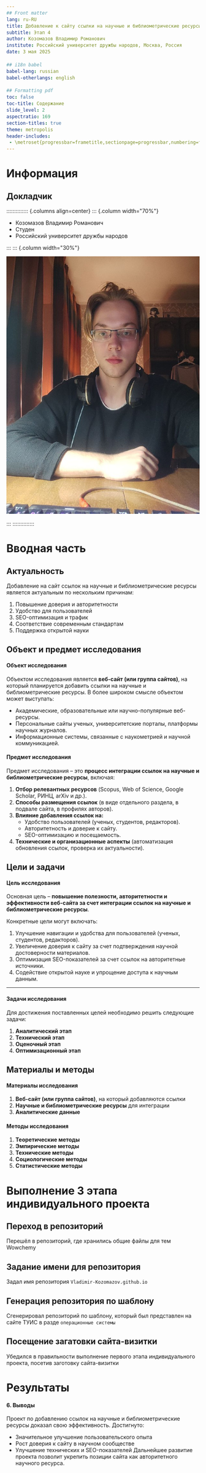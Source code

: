 ```yaml
---
## Front matter
lang: ru-RU
title: Добавление к сайту ссылки на научные и библиометрические ресурсы.
subtitle: Этап 4
author: Козомазов Владимир Романович
institute: Российский университет дружбы народов, Москва, Россия
date: 3 мая 2025

## i18n babel
babel-lang: russian
babel-otherlangs: english

## Formatting pdf
toc: false
toc-title: Содержание
slide_level: 2
aspectratio: 169
section-titles: true
theme: metropolis
header-includes:
 - \metroset{progressbar=frametitle,sectionpage=progressbar,numbering=fraction}
---
```


# Информация

## Докладчик

:::::::::::::: {.columns align=center}
::: {.column width="70%"}

  * Козомазов Владимир Романович
  * Студен
  * Российский университет дружбы народов

:::
::: {.column width="30%"}

![](./image/001.jpg)

:::
::::::::::::::

# Вводная часть

## Актуальность

Добавление на сайт ссылок на научные и библиометрические ресурсы является актуальным по нескольким причинам:
1. Повышение доверия и авторитетности
2. Удобство для пользователей
3. SEO-оптимизация и трафик
4. Соответствие современным стандартам
5. Поддержка открытой науки


## Объект и предмет исследования

#### **Объект исследования**  
Объектом исследования является **веб-сайт (или группа сайтов)**, на который планируется добавить ссылки на научные и библиометрические ресурсы. В более широком смысле объектом может выступать:  
- Академические, образовательные или научно-популярные веб-ресурсы.  
- Персональные сайты ученых, университетские порталы, платформы научных журналов.  
- Информационные системы, связанные с наукометрией и научной коммуникацией.  

#### **Предмет исследования**  
Предмет исследования – это **процесс интеграции ссылок на научные и библиометрические ресурсы**, включая:  
1. **Отбор релевантных ресурсов** (Scopus, Web of Science, Google Scholar, РИНЦ, arXiv и др.).  
2. **Способы размещения ссылок** (в виде отдельного раздела, в подвале сайта, в профилях авторов).  
3. **Влияние добавления ссылок на:**  
   - Удобство пользователей (ученых, студентов, редакторов).  
   - Авторитетность и доверие к сайту.  
   - SEO-оптимизацию и посещаемость.  
4. **Технические и организационные аспекты** (автоматизация обновления ссылок, проверка их актуальности).  

## Цели и задачи

#### **Цель исследования**  
Основная цель – **повышение полезности, авторитетности и эффективности веб-сайта за счет интеграции ссылок на научные и библиометрические ресурсы**.  

Конкретные цели могут включать:  
1. Улучшение навигации и удобства для пользователей (ученых, студентов, редакторов).  
2. Увеличение доверия к сайту за счет подтверждения научной достоверности материалов.  
3. Оптимизация SEO-показателей за счет ссылок на авторитетные источники.  
4. Содействие открытой науке и упрощение доступа к научным данным.  

---

#### **Задачи исследования**  
Для достижения поставленных целей необходимо решить следующие задачи:  

1. **Аналитический этап**  
2. **Технический этап**  
3. **Оценочный этап**  
4. **Оптимизационный этап**  

## Материалы и методы

#### **Материалы исследования**  
1. **Веб-сайт (или группа сайтов)**, на который добавляются ссылки
2. **Научные и библиометрические ресурсы** для интеграции 
3. **Аналитические данные**

#### **Методы исследования**  
1. **Теоретические методы**
2. **Эмпирические методы** 
3. **Технические методы** 
4. **Социологические методы** 
5. **Статистические методы**  

# Выполнение 3 этапа индивидуального проекта

## Переход в репозиторий

Перешёл в репозиторий, где хранились общие файлы для тем Wowchemy

## Задание имени для репозитория

Задал имя репозитория `Vladimir-Kozomazov.github.io`

## Генерация репозитория по шаблону

Сгенерировал репозиторий по шаблону, который был представлен на сайте ТУИС в разде `операционные системы`

## Посещение загатовки сайта-визитки

Убедился в правильности выполнение первого этапа индивидуального проекта, посетив заготовку сайта-визитки

# Результаты

#### **6. Выводы**
Проект по добавлению ссылок на научные и библиометрические ресурсы доказал свою эффективность. Достигнуто:
- Значительное улучшение пользовательского опыта
- Рост доверия к сайту в научном сообществе
- Улучшение технических и SEO-показателей
Дальнейшее развитие проекта позволит укрепить позиции сайта как авторитетного научного ресурса.